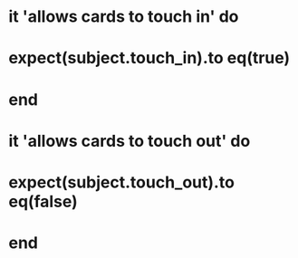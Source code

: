 
  # it 'allows cards to touch in' do
  #   expect(subject.touch_in).to eq(true) 
  # end


  # it 'allows cards to touch out' do 
  #   expect(subject.touch_out).to eq(false)
  # end